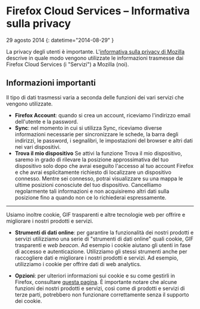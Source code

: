 # Firefox Cloud Services – Informativa sulla privacy

29 agosto 2014
{: datetime="2014-08-29" }

La privacy degli utenti è importante. L'[informativa sulla privacy di Mozilla](https://www.mozilla.org/privacy/) descrive in quale modo vengono utilizzate le informazioni trasmesse dai Firefox Cloud Services (i "Servizi") a Mozilla (noi).

## Informazioni importanti

Il tipo di dati trasmessi varia a seconda delle funzioni dei vari servizi che vengono utilizzate.

* **Firefox Account**: quando si crea un account, riceviamo l'indirizzo email dell'utente e la password.
* **Sync**: nel momento in cui si utilizza Sync, riceviamo diverse informazioni necessarie per sincronizzare le schede, la barra degli indirizzi, le password, i segnalibri, le impostazioni del browser e altri dati nei vari dispositivi.
* **Trova il mio dispositivo** Se attivi la funzione Trova il mio dispositivo, saremo in grado di rilevare la posizione approssimativa del tuo dispositivo solo dopo che avrai eseguito l'accesso al tuo account Firefox e che avrai esplicitamente richiesto di localizzare un dispositivo connesso. Mentre sei connesso, potrai visualizzare su una mappa le ultime posizioni conosciute del tuo dispositivo.  Cancelliamo regolarmente tali informazioni e non acquisiremo altri dati sulla posizione fino a quando non ce lo richiederai espressamente.

---------------------------------------

Usiamo inoltre cookie, GIF trasparenti e altre tecnologie web per offrire e migliorare i nostri prodotti e servizi.

* **Strumenti di dati online**: per garantire la funzionalità dei nostri prodotti e servizi utilizziamo una serie di "strumenti di dati online" quali cookie, GIF trasparenti e *web beacon*. Ad esempio i cookie aiutano gli utenti in fase di accesso e autenticazione. Utilizziamo gli stessi strumenti anche per raccogliere dati e migliorare i nostri prodotti e servizi. Ad esempio, utilizziamo i cookie per offrire dati di web analytics.

* **Opzioni**: per ulteriori informazioni sui cookie e su come gestirli in Firefox, consultare [questa pagina](https://support.mozilla.org/it/kb/Gestione%20dei%20cookie). È importante notare che alcune funzioni dei nostri prodotti e servizi, così come di prodotti e servizi di terze parti, potrebbero non funzionare correttamente senza il supporto dei cookie.
